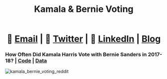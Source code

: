 # <div align="center"> <p>Kamala & Bernie Voting</p> </br> 📧  [Email](mailto:EricFletcher3@gmail.com) | 💬  [Twitter](https://twitter.com/iamericfletcher) | 👔  [LinkedIn](https://www.linkedin.com/in/iamericfletcher/) | [Blog](https://ericfletcher.netlify.app/)</div>

### How Often Did Kamala Harris Vote with Bernie Sanders in 2017-18? | [Code](https://github.com/iamericfletcher/Exploratory-Data-Analysis/blob/master/R/2020/KamalaBernieVoting/R/KamalaBernieVotingPieChart.Rmd) | [Data](https://projects.propublica.org/represent/members/H001075-kamala-harris/compare-votes/S000033-bernard-sanders/115)
![kamala_bernie_voting_reddit](https://user-images.githubusercontent.com/64165327/90129504-c6b5d800-dd36-11ea-9c8b-286f4562fc1c.png)


